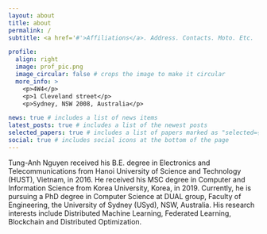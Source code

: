 ```yaml
---
layout: about
title: about
permalink: /
subtitle: <a href='#'>Affiliations</a>. Address. Contacts. Moto. Etc.

profile:
  align: right
  image: prof_pic.png
  image_circular: false # crops the image to make it circular
  more_info: >
    <p>4W4</p>
    <p>1 Cleveland street</p>
    <p>Sydney, NSW 2008, Australia</p>

news: true # includes a list of news items
latest_posts: true # includes a list of the newest posts
selected_papers: true # includes a list of papers marked as "selected={true}"
social: true # includes social icons at the bottom of the page
---
```


Tung-Anh Nguyen received his B.E. degree in Electronics and Telecommunications from Hanoi University of Science and Technology (HUST), Vietnam, in 2016. He received his MSC degree in Computer and Information Science from Korea University, Korea, in 2019. Currently, he is pursuing a PhD degree in Computer Science at DUAL group, Faculty of Engineering, the University of Sydney (USyd), NSW, Australia. His research interests include Distributed Machine Learning, Federated Learning, Blockchain and Distributed Optimization.
